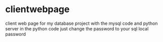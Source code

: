 # clientwebpage
client web page for my database project with the mysql code and python server in the python code just change the password to your sql local password
